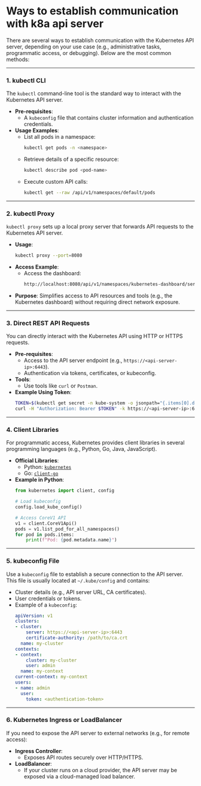 # Ways to establish communication with k8a api server

There are several ways to establish communication with the Kubernetes API server, depending on your use case (e.g., administrative tasks, programmatic access, or debugging). Below are the most common methods:

---

### **1. kubectl CLI**
The `kubectl` command-line tool is the standard way to interact with the Kubernetes API server.

- **Pre-requisites**:
  - A `kubeconfig` file that contains cluster information and authentication credentials.
- **Usage Examples**:
  - List all pods in a namespace:
    ```bash
    kubectl get pods -n <namespace>
    ```
  - Retrieve details of a specific resource:
    ```bash
    kubectl describe pod <pod-name>
    ```
  - Execute custom API calls:
    ```bash
    kubectl get --raw /api/v1/namespaces/default/pods
    ```

---

### **2. kubectl Proxy**
`kubectl proxy` sets up a local proxy server that forwards API requests to the Kubernetes API server.

- **Usage**:
  ```bash
  kubectl proxy --port=8080
  ```
- **Access Example**:
  - Access the dashboard:
    ```bash
    http://localhost:8080/api/v1/namespaces/kubernetes-dashboard/services/http:kubernetes-dashboard:/proxy/
    ```
- **Purpose**: Simplifies access to API resources and tools (e.g., the Kubernetes dashboard) without requiring direct network exposure.

---

### **3. Direct REST API Requests**
You can directly interact with the Kubernetes API using HTTP or HTTPS requests.

- **Pre-requisites**:
  - Access to the API server endpoint (e.g., `https://<api-server-ip>:6443`).
  - Authentication via tokens, certificates, or kubeconfig.
- **Tools**:
  - Use tools like `curl` or `Postman`.
- **Example Using Token**:
  ```bash
  TOKEN=$(kubectl get secret -n kube-system -o jsonpath="{.items[0].data.token}" | base64 --decode)
  curl -H "Authorization: Bearer $TOKEN" -k https://<api-server-ip>:6443/api/v1/namespaces/default/pods
  ```

---

### **4. Client Libraries**
For programmatic access, Kubernetes provides client libraries in several programming languages (e.g., Python, Go, Java, JavaScript).

- **Official Libraries**:
  - Python: [`kubernetes`](https://github.com/kubernetes-client/python)
  - Go: [`client-go`](https://github.com/kubernetes/client-go)
- **Example in Python**:
  ```python
  from kubernetes import client, config

  # Load kubeconfig
  config.load_kube_config()

  # Access CoreV1 API
  v1 = client.CoreV1Api()
  pods = v1.list_pod_for_all_namespaces()
  for pod in pods.items:
      print(f"Pod: {pod.metadata.name}")
  ```

---

### **5. kubeconfig File**
Use a `kubeconfig` file to establish a secure connection to the API server. This file is usually located at `~/.kube/config` and contains:

- Cluster details (e.g., API server URL, CA certificates).
- User credentials or tokens.
- Example of a `kubeconfig`:
  ```yaml
  apiVersion: v1
  clusters:
  - cluster:
      server: https://<api-server-ip>:6443
      certificate-authority: /path/to/ca.crt
    name: my-cluster
  contexts:
  - context:
      cluster: my-cluster
      user: admin
    name: my-context
  current-context: my-context
  users:
  - name: admin
    user:
      token: <authentication-token>
  ```

---

### **6. Kubernetes Ingress or LoadBalancer**
If you need to expose the API server to external networks (e.g., for remote access):

- **Ingress Controller**:
  - Exposes API routes securely over HTTP/HTTPS.
- **LoadBalancer**:
  - If your cluster runs on a cloud provider, the API server may be exposed via a cloud-managed load balancer.
